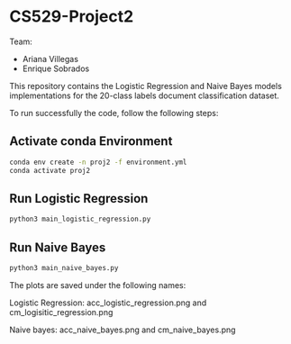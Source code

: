 # CS529-Project2

Team: 
 - Ariana Villegas
 - Enrique Sobrados

This repository contains the Logistic Regression and Naive Bayes models implementations for the 20-class labels document classification dataset.

To run successfully the code, follow the following steps:

## Activate conda Environment

```bash
conda env create -n proj2 -f environment.yml
conda activate proj2
```

## Run Logistic Regression


```bash
python3 main_logistic_regression.py
```

## Run Naive Bayes


```bash
python3 main_naive_bayes.py
```
The plots are saved under the following names: 

Logistic Regression: acc_logistic_regression.png and cm_logisitic_regression.png

Naive bayes: acc_naive_bayes.png and cm_naive_bayes.png
